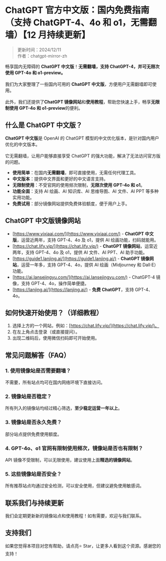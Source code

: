# ChatGPT 官方中文版：国内免费指南（支持 ChatGPT-4、4o 和 o1，无需翻墙）【12 月持续更新】 

> 更新时间：2024/12/11 <br /> 
> 作者：chatgpt-mirror-zh  

畅享国内无障碍的 **ChatGPT 中文版**！**无需翻墙，支持 ChatGPT-4，并可无限次使用 GPT-4o 和 o1-preview。** <br />
<br />
我们为大家整理了一些国内可用的 **ChatGPT 中文版**，方便用户无需翻墙即可使用。<br />
<br />
此外，我们还提供了**ChatGPT 镜像网站**和**使用教程**，帮助您快速上手，畅享**无限制使用 GPT-4o 和 o1-preview**的便利。

## 什么是 ChatGPT 中文版？

**ChatGPT 中文版**是 OpenAI 的 ChatGPT 模型的中文优化版本，是针对国内用户优化的中文版本。<br />
<br />
它无需翻墙，让用户能够直接享受 ChatGPT 的强大功能，解决了无法访问官方版的问题。<br />

- **使用简单**：在国内**无需翻墙**，即可直接使用，无需任何代理工具。
- **中文版本**：提供中文界面和更好的中文语言支持。
- **无限制使用**：不受官网的使用频次限制，**无限次使用 GPT-4o 和 o1**。
- **功能全面**：支持 AI 绘画、AI 知识库、AI 思维导图、AI 文件、AI PPT 等多种实用功能。
- **免费试用**：部分镜像网站提供免费体验额度，便于用户上手。

## ChatGPT 中文版镜像网站

- [https://www.yixiaai.com/](https://www.yixiaai.com/) - **ChatGPT 中文版**，运营近两年，支持 GPT-4、4o 及 o1，提供 AI 绘画功能，扫码就能用。
- [https://chat.lify.vip/](https://chat.lify.vip/) - **ChatGPT 镜像网站**，运营近两年，支持 GPT-4、4o 及 o1，提供 AI 文件、AI PPT、AI 助手功能。
- [https://guide1.lanjing.ai/](https://guide1.lanjing.ai/) - **ChatGPT 镜像网站**，运营一年多，支持 GPT-4、4o，提供 AI 绘画（Midjourney 和 Dall·E）功能。
- [https://ai.lansejingyu.com/](https://ai.lansejingyu.com/) - ChatGPT-4 镜像，支持 GPT-4、4o，操作简单便捷。
- [https://lanjing.ai/](https://lanjing.ai/) - **免费 ChatGPT**，支持 GPT-4、4o。

## 如何快速开始使用？（详细教程）

1. 选择上方的一个网站，例如：[https://chat.lify.vip/](https://chat.lify.vip/)。
2. 在左上角点击登录（或直接提问）。
3. 出现二维码后，使用微信扫码即可开始使用。

## 常见问题解答（FAQ）

### 1. 使用镜像站是否需要翻墙？
不需要，所有站点均可在国内网络环境下直接访问。

### 2. 镜像站是否稳定？
所有列入的镜像站均经过精心筛选，**至少稳定运营一年以上**。

### 3. 镜像站是否永久免费？
部分站点提供免费使用额度。

### 4. GPT-4o、o1 官网有限制使用频次，镜像站是否也有限制？
API 镜像不受限制，可以无限使用，建议使用上面**精选的镜像网站**。

### 5. 这些镜像站是否安全？
所有推荐站点均通过安全检测，可以安全使用，但建议避免使用敏感词。

## 联系我们与持续更新

我们会定期更新新的镜像站点和使用教程！如有需要，欢迎与我们联系。

## 支持我们

如果您觉得本项目对您有帮助，请点亮⭐ Star，让更多人看到这个资源。感谢您的支持！

